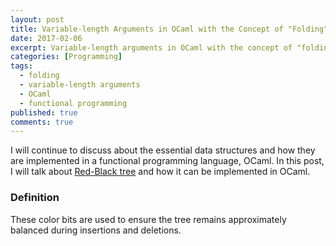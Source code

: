 ```yaml
---
layout: post
title: Variable-length Arguments in OCaml with the Concept of "Folding"
date: 2017-02-06
excerpt: Variable-length arguments in OCaml with the concept of "folding".
categories: [Programming]
tags:
  - folding
  - variable-length arguments
  - OCaml
  - functional programming
published: true
comments: true
---
```


I will continue to discuss about the essential data structures and how they are implemented in a functional programming language, OCaml. In this post, I will talk about [Red-Black tree][1] and how it can be implemented in OCaml.

### Definition

These color bits are used to ensure the tree remains approximately balanced during insertions and deletions. 

[1]: https://en.wikipedia.org/wiki/Red–black_tree